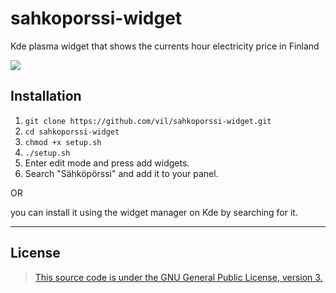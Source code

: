 # sahkoporssi-widget
Kde plasma widget that shows the currents hour electricity price in Finland

![](https://cdn.discordapp.com/attachments/898172744754167850/1146808937258176563/Screenshot_20230831_170759.png)

## Installation
1. `git clone https://github.com/vil/sahkoporssi-widget.git`
2. `cd sahkoporssi-widget`
3. `chmod +x setup.sh`
4. `./setup.sh`
5. Enter edit mode and press add widgets.
6. Search "Sähköpörssi" and add it to your panel.

OR

you can install it using the widget manager on Kde by searching for it.

-----------------------------
## License
> [This source code is under the GNU General Public License, version 3.](https://www.gnu.org/licenses/gpl-3.0.txt)
